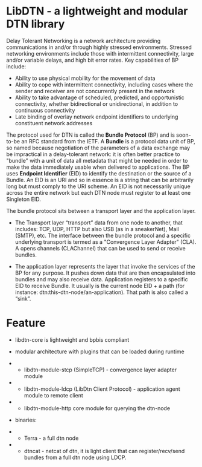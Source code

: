 # LibDTN - a lightweight and modular DTN library

Delay Tolerant Networking is a network architecture providing communications in and/or through highly stressed environments. Stressed networking environments include those with intermittent connectivity, large and/or variable delays, and high bit error rates.  Key capabilities of BP include:

* Ability to use physical mobility for the movement of data
* Ability to cope with intermittent connectivity, including cases where the sender and receiver are not concurrently present in the network
* Ability to take advantage of scheduled, predicted, and opportunistic connectivity, whether bidirectional or unidirectional, in addition to continuous connectivity
* Late binding of overlay network endpoint identifiers to underlying constituent network addresses

The protocol used for DTN is called the **Bundle Protocol** (BP) and is soon-to-be an RFC standard from the IETF. A **Bundle** is a protocol data unit of BP, so named because negotiation of the parameters of a data exchange may be impractical in a delay-tolerant network: it is often better practice to "bundle" with a unit of data all metadata that might be needed in order to make the data immediately usable when delivered to applications.  The BP uses **Endpoint Identifier** (EID) to identify the destination or the source of a Bundle. An EID is an URI and so in essence is a string that can be arbitrarily long but must comply to the URI scheme. An EID is not necessarily unique across the entire network but each DTN node must register to at least one Singleton EID. 

The bundle protocol sits between a transport layer and the application layer.

* The Transport layer “transport” data from one node to another, that includes: TCP, UDP, HTTP but also USB (as in a sneakerNet), Mail (SMTP), etc. The interface between the bundle protocol and a specific underlying transport is termed as a "Convergence Layer Adapter" (CLA). A opens channels (CLAChannel) that can be used to send or receive bundles.

* The application layer represents the layer that invoke the services of the BP for any purpose. It pushes down data that are then encapsulated into bundles and may also receive data. Application registers to a specific EID to receive Bundle. It usually is the current node EID + a path (for instance: dtn:this-dtn-node/an-application). That path is also called a “sink”.

# Feature

* libdtn-core is lightweight and bpbis compliant
* modular architecture with plugins that can be loaded during runtime
* * libdtn-module-stcp (SimpleTCP) - convergence layer adapter module
* * libdtn-module-ldcp (LibDtn Client Protocol) - application agent module to remote client
* * libdtn-module-http core module for querying the dtn-node

* binaries:
* * Terra - a full dtn node
* * dtncat - netcat of dtn, it is light client that can register/recv/send bundles from a full dtn node using LDCP.






